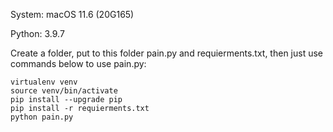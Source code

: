 System: macOS 11.6 (20G165)

Python: 3.9.7
 
Create a folder, put to this folder pain.py and requierments.txt, then just use commands below to use pain.py:
```pip install virtualenv
virtualenv venv
source venv/bin/activate
pip install --upgrade pip
pip install -r requierments.txt
python pain.py
```
